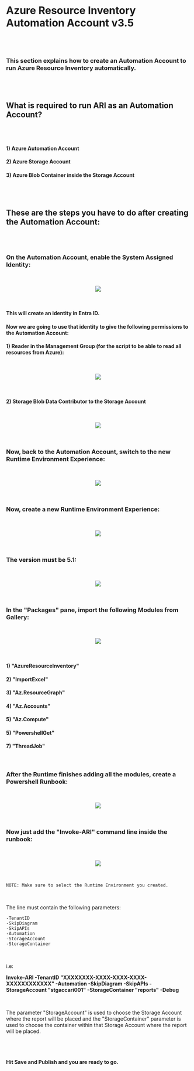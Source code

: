 <br/>

# Azure Resource Inventory Automation Account v3.5

<br/>

<br/>

### This section explains how to create an Automation Account to run Azure Resource Inventory automatically.  

<br/>

<br/>

## What is required to run ARI as an Automation Account?

<br/>

<br/>

#### 1) Azure Automation Account
#### 2) Azure Storage Account
#### 3) Azure Blob Container inside the Storage Account

<br/>

<br/>

## These are the steps you have to do after creating the Automation Account:

<br/>

<br/>

### On the Automation Account, enable the System Assigned Identity:

<br/>

<p align="center">
<img src="images/ARIAUT_Identity.png">
</p>

<br/>

#### This will create an identity in Entra ID.

#### Now we are going to use that identity to give the following permissions to the Automation Account:

#### 1) Reader in the Management Group (for the script to be able to read all resources from Azure):

<br/>

<p align="center">
<img src="images/AUTv4Tenant.png">
</p>

<br/>

#### 2) Storage Blob Data Contributor to the Storage Account

<br/>

<p align="center">
<img src="images/AUTv4STGPerm.png">
</p>

<br/>

### Now, back to the Automation Account, switch to the new Runtime Environment Experience:

<br/>

<p align="center">
<img src="images/ARIAUT_Runtime.png">
</p>

<br/>

### Now, create a new Runtime Environment Experience:

<br/>

<p align="center">
<img src="images/ARIAUT_NewRunTime.png">
</p>

<br/>

### The version must be __5.1__:

<br/>

<p align="center">
<img src="images/ARIAUT_PWVersion.png">
</p>

<br/>


### In the "Packages" pane, import the following Modules from Gallery:

<br/>

<p align="center">
<img src="images/ARIAUT_RuntimePackages.png">
</p>

<br/>

#### 1) "AzureResourceInventory"
#### 2) "ImportExcel"
#### 3) "Az.ResourceGraph"
#### 4) "Az.Accounts"
#### 5) "Az.Compute"
#### 5) "PowershellGet"
#### 7) "ThreadJob"

<br/>


### After the Runtime finishes adding all the modules, create a Powershell Runbook:

<br/>

<p align="center">
<img src="images/ARIAUT_Runbook.png">
</p>

<br/>

### Now just add the "Invoke-ARI" command line inside the runbook:


<br/>


<p align="center">
<img src="images/ARIAUT_Runbookcmd.png">
</p>

<br/>

````
NOTE: Make sure to select the Runtime Environment you created.
````

<br/>

The line must contain the following parameters:

````
-TenantID
-SkipDiagram
-SkipAPIs
-Automation
-StorageAccount
-StorageContainer
````

<br/>


i.e: 

**Invoke-ARI -TenantID "XXXXXXXX-XXXX-XXXX-XXXX-XXXXXXXXXXXX" -Automation -SkipDiagram -SkipAPIs -StorageAccount "stgaccari001" -StorageContainer "reports" -Debug**


<br/>

The parameter "StorageAccount" is used to choose the Storage Account where the report will be placed and the "StorageContainer" parameter is used to choose the container within that Storage Account where the report will be placed.

<br/>

<br/>

#### Hit Save and Publish and you are ready to go.

<br/>

